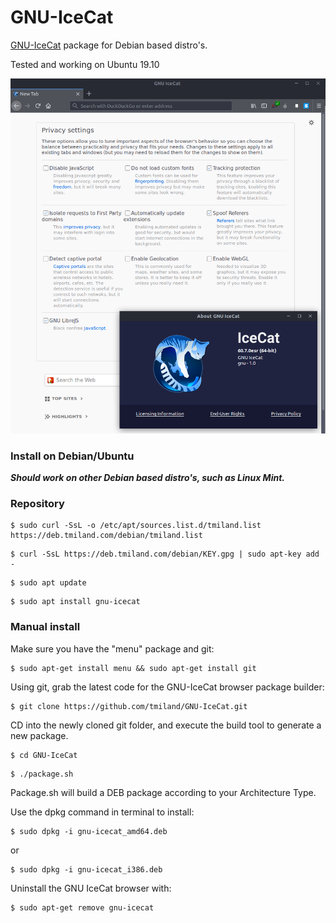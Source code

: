 # GNU-IceCat

[GNU-IceCat](https://www.gnu.org/software/gnuzilla/) package for Debian based distro's.

Tested and working on Ubuntu 19.10

![screenshot](https://raw.githubusercontent.com/tmiland/GNU-IceCat/master/img/icecat.png)

### Install on Debian/Ubuntu

***Should work on other Debian based distro's, such as Linux Mint.***

### Repository

```shell
$ sudo curl -SsL -o /etc/apt/sources.list.d/tmiland.list https://deb.tmiland.com/debian/tmiland.list
```

```shell
$ curl -SsL https://deb.tmiland.com/debian/KEY.gpg | sudo apt-key add -
```

```shell
$ sudo apt update
```

```shell
$ sudo apt install gnu-icecat
```

### Manual install

Make sure you have the "menu" package and git:

```shell
$ sudo apt-get install menu && sudo apt-get install git
```

Using git, grab the latest code for the GNU-IceCat browser package builder:

```shell
$ git clone https://github.com/tmiland/GNU-IceCat.git
```

CD into the newly cloned git folder, and execute the build tool to generate a new package.

```shell
$ cd GNU-IceCat
```

```shell
$ ./package.sh
```

Package.sh will build a DEB package according to your Architecture Type.

Use the dpkg command in terminal to install:

```shell
$ sudo dpkg -i gnu-icecat_amd64.deb
```

or

```shell
$ sudo dpkg -i gnu-icecat_i386.deb
```

Uninstall the GNU IceCat browser with:

```shell
$ sudo apt-get remove gnu-icecat
```
